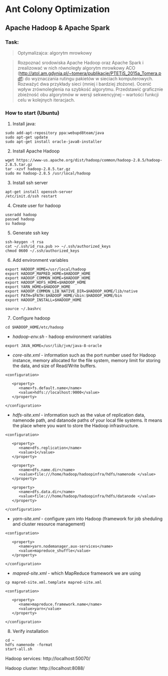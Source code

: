 # Ant Colony Optimization
## Apache Hadoop & Apache Spark
### Task:
> Optymalizajca: algorytm mrowkowy

>Rozpoznać srodowiska Apache Hadoop oraz Apache Spark i zrealizować w nich równoległy algorytm mrowkowy
ACO (http://atol.am.gdynia.pl/~tomera/publikacje/PTETiS_2015a_Tomera.pdf) do wyznaczania  rutingu  pakietów  w  sieciach  komputerowych. Rozważyć  dwa przykłady  sieci  (mniej  i  bardziej  złożone).  Ocenić  wpływ  zrównoleglenia  na 
szybkość  algorytmu. Przedstawić  graficznie  zbieżność  obu  algorytmów  w  wersji sekwencyjnej – wartości funkcji celu w kolejnych iteracjach.


### How to start (Ubuntu)
1. Install java: 
```
sudo add-apt-repository ppa:webupd8team/java
sudo apt-get update
sudo apt-get install oracle-java8-installer
```
2. Install Apache Hadoop
```
wget https://www-us.apache.org/dist/hadoop/common/hadoop-2.8.5/hadoop-2.8.5.tar.gz
tar -xzvf hadoop-2.8.5.tar.gz
sudo mv hadoop-2.8.5 /usr/local/hadoop
```
3. Install ssh server
```
apt-get install openssh-server
/etc/init.d/ssh restart
```
4. Create user for hadoop
```
useradd hadoop 
passwd hadoop 
su hadoop
```
5. Generate ssh key
```
ssh-keygen -t rsa 
cat ~/.ssh/id_rsa.pub >> ~/.ssh/authorized_keys 
chmod 0600 ~/.ssh/authorized_keys 
```
6. Add environment variables
```
export HADOOP_HOME=/usr/local/hadoop 
export HADOOP_MAPRED_HOME=$HADOOP_HOME 
export HADOOP_COMMON_HOME=$HADOOP_HOME 
export HADOOP_HDFS_HOME=$HADOOP_HOME 
export YARN_HOME=$HADOOP_HOME 
export HADOOP_COMMON_LIB_NATIVE_DIR=$HADOOP_HOME/lib/native 
export PATH=$PATH:$HADOOP_HOME/sbin:$HADOOP_HOME/bin 
export HADOOP_INSTALL=$HADOOP_HOME

source ~/.bashrc
```
7. Configure hadoop
```
cd $HADOOP_HOME/etc/hadoop
```
* *hadoop-env.sh* - hadoop environment variables
```
export JAVA_HOME=/usr/lib/jvm/java-8-oracle
```
* *core-site.xml* - information such as the port number used for Hadoop instance, memory allocated for the file system, memory limit for storing the data, and size of Read/Write buffers.
```
<configuration>

   <property>
      <name>fs.default.name</name>
      <value>hdfs://localhost:9000</value> 
   </property>
 
</configuration>
```
* *hdfs-site.xml* - information such as the value of replication data, namenode path, and datanode paths of your local file systems. It means the place where you want to store the Hadoop infrastructure.
```
<configuration>

   <property>
      <name>dfs.replication</name>
      <value>1</value>
   </property>
    
   <property>
      <name>dfs.name.dir</name>
      <value>file:///home/hadoop/hadoopinfra/hdfs/namenode </value>
   </property>
    
   <property>
      <name>dfs.data.dir</name> 
      <value>file:///home/hadoop/hadoopinfra/hdfs/datanode </value> 
   </property>
       
</configuration>
```
* *yarn-site.xml* - configure yarn into Hadoop (framework for job sheduling and cluster resource management)
```
<configuration>
 
   <property>
      <name>yarn.nodemanager.aux-services</name>
      <value>mapreduce_shuffle</value> 
   </property>
  
</configuration>
```
* *mapred-site.xml* - which MapReduce framework we are using

`cp mapred-site.xml.template mapred-site.xml `
```
<configuration>
 
   <property> 
      <name>mapreduce.framework.name</name>
      <value>yarn</value>
   </property>
   
</configuration>
```
8. Verify installation
```
cd ~ 
hdfs namenode -format 
start-all.sh
```
Hadoop services: http://localhost:50070/

Hadoop cluster: http://localhost:8088/
